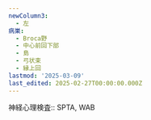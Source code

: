 ```yaml
---
newColumn3:
  - 左
病巣:
  - Broca野
  - 中心前回下部
  - 島
  - 弓状束
  - 縁上回
lastmod: '2025-03-09'
last_edited: 2025-02-27T00:00:00.000Z
---
```


神経心理検査:: SPTA, WAB
